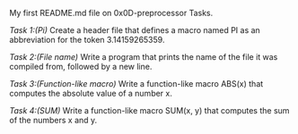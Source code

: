 My first README.md file on 0x0D-preprocessor Tasks.

*Task 1:(Pi)* Create a header file that defines a macro named PI as an abbreviation for the token 3.14159265359.

*Task 2:(File name)* Write a program that prints the name of the file it was compiled from, followed by a new line.

*Task 3:(Function-like macro)* Write a function-like macro ABS(x) that computes the absolute value of a number x.

*Task 4:(SUM)* Write a function-like macro SUM(x, y) that computes the sum of the numbers x and y.


